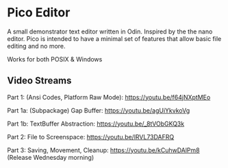 # Pico Editor

A small demonstrator text editor written in Odin. Inspired by the the nano editor. Pico is intended to have a minimal set of features that allow basic file editing and no more.

Works for both POSIX & Windows

## Video Streams

Part 1: (Ansi Codes, Platform Raw Mode): https://youtu.be/f64jNXptMEo

Part 1a: (Subpackage) Gap Buffer: https://youtu.be/agUiYkvkoVg

Part 1b: TextBuffer Abstraction: https://youtu.be/_8tVObGKQ3k

Part 2: File to Screenspace: https://youtu.be/lRVL73DAFRQ

Part 3: Saving, Movement, Cleanup: https://youtu.be/kCuhwDAlPm8 (Release Wednesday morning)